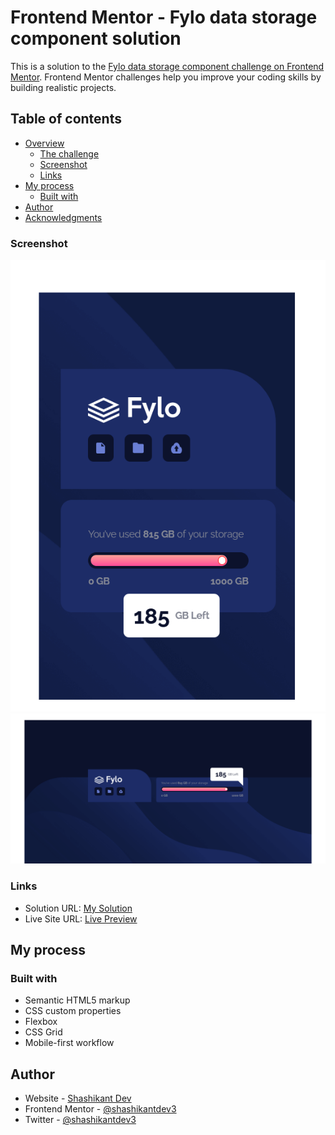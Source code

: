 # Frontend Mentor - Fylo data storage component solution

This is a solution to the [Fylo data storage component challenge on Frontend Mentor](https://www.frontendmentor.io/challenges/fylo-data-storage-component-1dZPRbV5n). Frontend Mentor challenges help you improve your coding skills by building realistic projects. 

## Table of contents

- [Overview](#overview)
  - [The challenge](#the-challenge)
  - [Screenshot](#screenshot)
  - [Links](#links)
- [My process](#my-process)
  - [Built with](#built-with)
- [Author](#author)
- [Acknowledgments](#acknowledgments)

### Screenshot

![](./screenshot-mobile.png)
![](./screenshot-desktop.png)


### Links

- Solution URL: [My Solution](https://github.com/shashikantdev3/FrontendMentor-fylo-data-storage-component-master)
- Live Site URL: [Live Preview](https://shashikantdev3.github.io/FrontendMentor-fylo-data-storage-component-master/)

## My process

### Built with

- Semantic HTML5 markup
- CSS custom properties
- Flexbox
- CSS Grid
- Mobile-first workflow

## Author

- Website - [Shashikant Dev](https://www.your-site.com)
- Frontend Mentor - [@shashikantdev3](https://www.frontendmentor.io/profile/shashikantdev3)
- Twitter - [@shashikantdev3](https://www.twitter.com/shashikantdev3)
